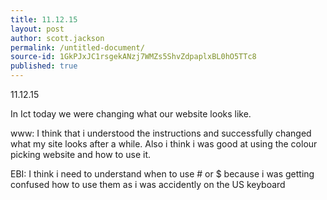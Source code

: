 ```yaml
---
title: 11.12.15
layout: post
author: scott.jackson
permalink: /untitled-document/
source-id: 1GkPJxJC1rsgekANzj7WMZs5ShvZdpaplxBL0hO5TTc8
published: true
---
```

11.12.15    

In Ict today we were changing what our website looks like.

www: I think that i understood the instructions and successfully changed what my site looks after a while. Also i think i was good at using the colour picking website and how to use it.

EBI: I think i need to understand when to use # or $ because i was getting confused how to use them as i was accidently on the US keyboard 

